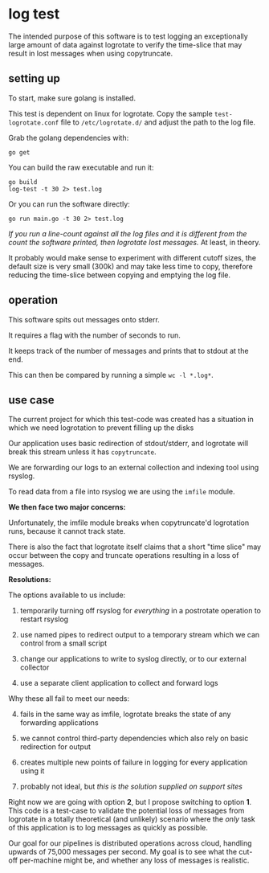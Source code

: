 
# log test

The intended purpose of this software is to test logging an exceptionally large amount of data against logrotate to verify the time-slice that may result in lost messages when using copytruncate.


## setting up

To start, make sure golang is installed.

This test is dependent on linux for logrotate.  Copy the sample `test-logrotate.conf` file to `/etc/logrotate.d/` and adjust the path to the log file.

Grab the golang dependencies with:

    go get

You can build the raw executable and run it:

    go build
    log-test -t 30 2> test.log

Or you can run the software directly:

    go run main.go -t 30 2> test.log

_If you run a line-count against all the log files and it is different from the count the software printed, then logrotate lost messages._  At least, in theory.

It probably would make sense to experiment with different cutoff sizes, the default size is very small (300k) and may take less time to copy, therefore reducing the time-slice between copying and emptying the log file.


## operation

This software spits out messages onto stderr.

It requires a flag with the number of seconds to run.

It keeps track of the number of messages and prints that to stdout at the end.

This can then be compared by running a simple `wc -l *.log*`.


## use case

The current project for which this test-code was created has a situation in which we need logrotation to prevent filling up the disks

Our application uses basic redirection of stdout/stderr, and logrotate will break this stream unless it has `copytruncate`.

We are forwarding our logs to an external collection and indexing tool using rsyslog.

To read data from a file into rsyslog we are using the `imfile` module.


**We then face two major concerns:**

Unfortunately, the imfile module breaks when copytruncate'd logrotation runs, because it cannot track state.

There is also the fact that logrotate itself claims that a short "time slice" may occur between the copy and truncate operations resulting in a loss of messages.


**Resolutions:**

The options available to us include:

1. temporarily turning off rsyslog for _everything_ in a postrotate operation to restart rsyslog

2. use named pipes to redirect output to a temporary stream which we can control from a small script

3. change our applications to write to syslog directly, or to our external collector

4. use a separate client application to collect and forward logs


Why these all fail to meet our needs:

4. fails in the same way as imfile, logrotate breaks the state of any forwarding applications

3. we cannot control third-party dependencies which also rely on basic redirection for output

2. creates multiple new points of failure in logging for every application using it

1. probably not ideal, but _this is the solution supplied on support sites_


Right now we are going with option **2**, but I propose switching to option **1**.  This code is a test-case to validate the potential loss of messages from logrotate in a totally theoretical (and unlikely) scenario where the _only_ task of this application is to log messages as quickly as possible.

Our goal for our pipelines is distributed operations across cloud, handling upwards of 75,000 messages per second.  My goal is to see what the cut-off per-machine might be, and whether any loss of messages is realistic.

